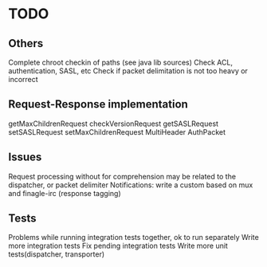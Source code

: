 # TODO

## Others
Complete chroot checkin of paths (see java lib sources)
Check ACL, authentication, SASL, etc
Check if packet delimitation is not too heavy or incorrect

## Request-Response implementation
getMaxChildrenRequest
checkVersionRequest
getSASLRequest
setSASLRequest
setMaxChildrenRequest
MultiHeader
AuthPacket

## Issues
Request processing without for comprehension may be related to the dispatcher, or packet delimiter
Notifications: write a custom based on mux and finagle-irc (response tagging)

## Tests
Problems while running integration tests together, ok to run separately
Write more integration tests
Fix pending integration tests
Write more unit tests(dispatcher, transporter)